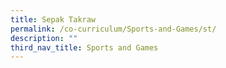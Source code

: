 ```yaml
---
title: Sepak Takraw
permalink: /co-curriculum/Sports-and-Games/st/
description: ""
third_nav_title: Sports and Games
---
```


